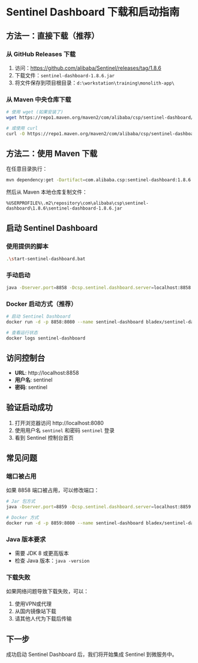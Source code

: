 # Sentinel Dashboard 下载和启动指南

## 方法一：直接下载（推荐）

### 从 GitHub Releases 下载
1. 访问：https://github.com/alibaba/Sentinel/releases/tag/1.8.6
2. 下载文件：`sentinel-dashboard-1.8.6.jar`
3. 将文件保存到项目根目录：`d:\workstation\training\monolith-app\`

### 从 Maven 中央仓库下载
```bash
# 使用 wget (如果安装了)
wget https://repo1.maven.org/maven2/com/alibaba/csp/sentinel-dashboard/1.8.6/sentinel-dashboard-1.8.6.jar

# 或使用 curl
curl -O https://repo1.maven.org/maven2/com/alibaba/csp/sentinel-dashboard/1.8.6/sentinel-dashboard-1.8.6.jar
```

## 方法二：使用 Maven 下载

在任意目录执行：
```bash
mvn dependency:get -Dartifact=com.alibaba.csp:sentinel-dashboard:1.8.6:jar -Dtransitive=false
```

然后从 Maven 本地仓库复制文件：
```
%USERPROFILE%\.m2\repository\com\alibaba\csp\sentinel-dashboard\1.8.6\sentinel-dashboard-1.8.6.jar
```

## 启动 Sentinel Dashboard

### 使用提供的脚本
```bash
.\start-sentinel-dashboard.bat
```

### 手动启动
```bash
java -Dserver.port=8858 -Dcsp.sentinel.dashboard.server=localhost:8858 -Dproject.name=sentinel-dashboard -jar sentinel-dashboard-1.8.6.jar
```

### Docker 启动方式（推荐）
```bash
# 启动 Sentinel Dashboard
docker run -d -p 8858:8080 --name sentinel-dashboard bladex/sentinel-dashboard:1.8.6

# 查看运行状态
docker logs sentinel-dashboard
```

## 访问控制台

- **URL**: http://localhost:8858
- **用户名**: sentinel
- **密码**: sentinel

## 验证启动成功

1. 打开浏览器访问 http://localhost:8080
2. 使用用户名 `sentinel` 和密码 `sentinel` 登录
3. 看到 Sentinel 控制台首页

## 常见问题

### 端口被占用
如果 8858 端口被占用，可以修改端口：
```bash
# Jar 包方式
java -Dserver.port=8859 -Dcsp.sentinel.dashboard.server=localhost:8859 -Dproject.name=sentinel-dashboard -jar sentinel-dashboard-1.8.6.jar

# Docker 方式
docker run -d -p 8859:8080 --name sentinel-dashboard bladex/sentinel-dashboard:1.8.6
```

### Java 版本要求
- 需要 JDK 8 或更高版本
- 检查 Java 版本：`java -version`

### 下载失败
如果网络问题导致下载失败，可以：
1. 使用VPN或代理
2. 从国内镜像站下载
3. 请其他人代为下载后传输

## 下一步

成功启动 Sentinel Dashboard 后，我们将开始集成 Sentinel 到微服务中。